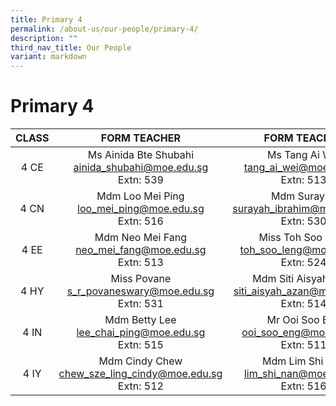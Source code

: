 ```yaml
---
title: Primary 4
permalink: /about-us/our-people/primary-4/
description: ""
third_nav_title: Our People
variant: markdown
---
```

# Primary 4

| CLASS |      FORM TEACHER    |    FORM TEACHER    |
|:-----:|:--------------:|:-----------------------:|
|  4 CE |Ms Ainida Bte Shubahi <br>[ainida_shubahi@moe.edu.sg](mailto:ainida_shubahi@moe.edu.sg)<br>Extn: 539     |Ms Tang Ai Wei<br>[tang_ai_wei@moe.edu.sg](mailto:tang_wei_ai@moe.edu.sg)<br>Extn: 513            |
|  4 CN |Mdm Loo Mei Ping<br>[loo_mei_ping@moe.edu.sg](mailto:loo_mei_ping@moe.edu.sg)<br>Extn: 516       |       Mdm Surayah<br>[surayah_ibrahim@moe.edu.sg](mailto:surayah_ibrahim@moe.edu.sg)<br>Extn: 530                |
|  4 EE |Mdm Neo Mei Fang<br>[neo_mei_fang@moe.edu.sg](mailto:neo_mei_fang@moe.edu.sg)<br>Extn: 513  | Miss Toh Soo Leng<br>[toh_soo_leng@moe.edu.sg](mailto:toh_soo_leng@moe.edu.sg)<br>Extn: 524 |
|  4 HY |Miss Povane <br>[s_r_povaneswary@moe.edu.sg](mailto:s_r_povaneswary@moe.edu.sg)<br>Extn: 531  |    Mdm Siti Aisyah Azan<br>[siti_aisyah_azan@moe.edu.sg](mailto:siti_aisyah_azan@moe.edu.sg)<br>Extn: 514               |
|  4 IN | Mdm Betty Lee<br>[lee_chai_ping@moe.edu.sg](mailto:lee_chai_ping@moe.edu.sg)<br>Extn: 515          | Mr Ooi  Soo Eng <br>[ooi_soo_eng@moe.edu.sg](mailto:ooi_soo_eng@moe.edu.sg)<br>Extn: 511   |
|  4 IY |Mdm Cindy Chew<br>[chew_sze_ling_cindy@moe.edu.sg](mailto:chew_sze_ling_cindy@moe.edu.sg)<br>Extn: 512   | Mdm Lim Shi Nan<br>[lim_shi_nan@moe.edu.sg](mailto:lim_shi_nan@moe.edu.sg)<br>Extn: 516    |